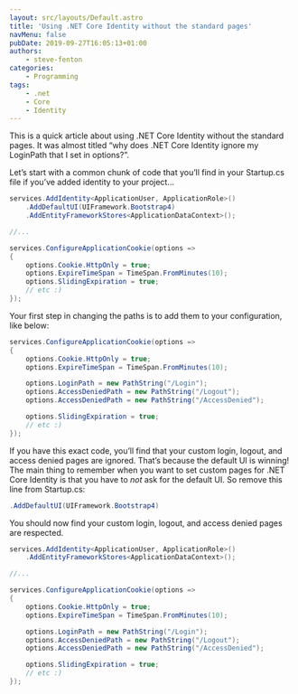 ```yaml
---
layout: src/layouts/Default.astro
title: 'Using .NET Core Identity without the standard pages'
navMenu: false
pubDate: 2019-09-27T16:05:13+01:00
authors:
    - steve-fenton
categories:
    - Programming
tags:
    - .net
    - Core
    - Identity
---
```


This is a quick article about using .NET Core Identity without the standard pages. It was almost titled “why does .NET Core Identity ignore my LoginPath that I set in options?”.

Let’s start with a common chunk of code that you’ll find in your Startup.cs file if you’ve added identity to your project…

```csharp
services.AddIdentity<ApplicationUser, ApplicationRole>()
    .AddDefaultUI(UIFramework.Bootstrap4)
    .AddEntityFrameworkStores<ApplicationDataContext>();

//...

services.ConfigureApplicationCookie(options =>
{
    options.Cookie.HttpOnly = true;
    options.ExpireTimeSpan = TimeSpan.FromMinutes(10);
    options.SlidingExpiration = true;
    // etc :)
});
```

Your first step in changing the paths is to add them to your configuration, like below:

```csharp
services.ConfigureApplicationCookie(options =>
{
    options.Cookie.HttpOnly = true;
    options.ExpireTimeSpan = TimeSpan.FromMinutes(10);

    options.LoginPath = new PathString("/Login");
    options.AccessDeniedPath = new PathString("/Logout");
    options.AccessDeniedPath = new PathString("/AccessDenied");

    options.SlidingExpiration = true;
    // etc :)
});
```

If you have this exact code, you’ll find that your custom login, logout, and access denied pages are ignored. That’s because the default UI is winning! The main thing to remember when you want to set custom pages for .NET Core Identity is that you have to *not* ask for the default UI. So remove this line from Startup.cs:

```csharp
.AddDefaultUI(UIFramework.Bootstrap4)
```

You should now find your custom login, logout, and access denied pages are respected.

```csharp
services.AddIdentity<ApplicationUser, ApplicationRole>()
    .AddEntityFrameworkStores<ApplicationDataContext>();

//...

services.ConfigureApplicationCookie(options =>
{
    options.Cookie.HttpOnly = true;
    options.ExpireTimeSpan = TimeSpan.FromMinutes(10);

    options.LoginPath = new PathString("/Login");
    options.AccessDeniedPath = new PathString("/Logout");
    options.AccessDeniedPath = new PathString("/AccessDenied");

    options.SlidingExpiration = true;
    // etc :)
});
```